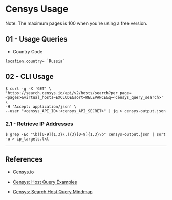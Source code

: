 # Censys Usage

Note: The maximum pages is 100 when you're using a free version.

## 01 - Usage Queries

- Country Code

```
location.country= `Russia`
```

## 02 - CLI Usage


```
$ curl -g -X 'GET' \
'https://search.censys.io/api/v2/hosts/search?per_page=<pages>&virtual_hosts=EXCLUDE&sort=RELEVANCE&q=<censys_query_search>' \
-H 'Accept: application/json' \
--user "<censys_API_ID>:<censys_API_SECRET>" | jq > censys-output.json
```

### 2.1 - Retrieve IP Addresses

```
$ grep -Eo "\b([0-9]{1,3}\.){3}[0-9]{1,3}\b" censys-output.json | sort -u > ip_targets.txt
```

---
## References

- [Censys.io](https://search.censys.io/)

- [Censys: Host Query Examples](https://support.censys.io/hc/en-us/articles/360059720271-Host-Query-Examples)

- [Censys: Search Host Query Mindmap](https://censys.com/wp-content/uploads/2023/10/Censys-Search-Host-Queries.pdf)